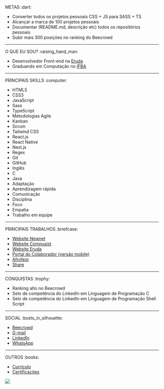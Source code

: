 <div>
  <p>METAS :dart:</p>
  <ul>
    <li>Converter todos os projetos pessoais CSS + JS para SASS + TS</li>
    <li>Alcançar a marca de 100 projetos pessoais</li>
    <li>Documentar (README.md, descrição etc) todos os repositórios pessoais</li>
    <li>Subir mais 300 posições no ranking do Beecrowd</li>
  </ul>
</div>

<hr />

<div>
  <p>O QUE EU SOU? :raising_hand_man:</p>
  <ul>
    <li>Desenvolvedor Front-end na <a href="https://www.eruda.com.br">Eruda</a></li>
    <li>Graduando em Computação no <a href="https://portal.ifba.edu.br/jacobina">IFBA</a></li>
  </ul>
 </div>

 <hr />

 <div>
  <p>PRINCIPAIS SKILLS :computer:</p>
  <ul>
    <li>HTML5</li>
    <li>CSS3</li>
    <li>JavaScript</li>
    <li>Sass</li>
    <li>TypeScript</li>
    <li>Metodologias Agile</li>
    <li>Kanban</li>
    <li>Scrum</li>
    <li>Tailwind CSS</li>
    <li>React.js</li>
    <li>React Native</li>
    <li>Next.js</li>
    <li>Regex</li>
    <li>Git</li>
    <li>GitHub</li>
    <li>Inglês</li>
    <li>C</li>
    <li>Java</li>
    <li>Adaptação</li>
    <li>Aprendizagem rápida</li>
    <li>Comunicação</li>
    <li>Disciplina</li>
    <li>Foco</li>
    <li>Empatia</li>
    <li>Trabalho em equipe</li>
  </ul>
</div>

<hr />

<div>
  <p>PRINCIPAIS TRABALHOS :briefcase:</p>
  <ul>
    <li><a href="https://www.newnet.com.br/">Website Newnet</a></li>
    <li><a href="https://www.compusist.com.br/">Website Compusist</a></li>
    <li><a href="https://www.eruda.com.br/">Website Eruda</a></li>
    <li><a href="https://colaborador.newnet.com.br/">Portal do Colaborador (versão mobile)</a></li>
    <li><a href="https://afrofest.eruda.com.br/">Afrofest</a></li>
    <li><a href="https://share.eruda.com.br/">Share</a></li>
  </ul>
</div>

<hr />

<div>
  <p>CONQUISTAS :trophy:</p>
  <ul>
    <li>Ranking alto no Beecrowd</li>
    <li>Selo de competência do LinkedIn em Linguagem de Programação C</li>
    <li>Selo de competência do LinkedIn em Linguagem de Programação Shell Script</li>
  </ul>
</div>

<hr />

<div>
  <p>SOCIAL :busts_in_silhouette:</p>
  <ul>
    <li><a href="https://zolppy.github.io/my-links/">Beecrowd</a></li>
    <li><a href="https://zolppy.github.io/my-links/">G-mail</a></li>
    <li><a href="https://zolppy.github.io/my-links/">LinkedIn</a></li>
    <li><a href="https://zolppy.github.io/my-links/">WhatsApp</a></li>
  </ul>
</div>

<hr />

<div>
  <p>OUTROS :books:</p>
  <ul>
    <li><a href="https://zolppy.github.io/my-links/">Currículo</a></li>
    <li><a href="https://zolppy.github.io/my-links/">Certificações</a></li>
  </ul>
</div>

<span>[![](https://visitcount.itsvg.in/api?id=zolppy&icon=5&color=12)](https://visitcount.itsvg.in)</span>

